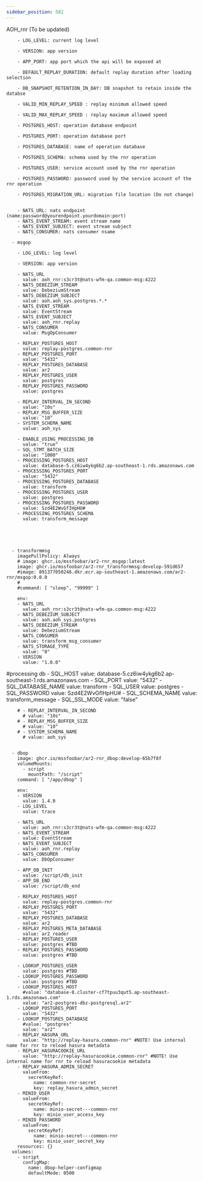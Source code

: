 ```yaml
---
sidebar_position: 582
---
```


AOH_rnr (To be updated)



        - LOG_LEVEL: current log level

        - VERSION: app version

        - APP_PORT: app port which the api will be exposed at

        - DEFAULT_REPLAY_DURATION: default replay duration after loading selection

        - DB_SNAPSHOT_RETENTION_IN_DAY: DB snapshot to retain inside the databse

        - VALID_MIN_REPLAY_SPEED : replay minimum allowed speed

        - VALID_MAX_REPLAY_SPEED : replay maximum allowed speed

        - POSTGRES_HOST: operation database endpoint

        - POSTGRES_PORT: operation database port

        - POSTGRES_DATABASE: name of operation database

        - POSTGRES_SCHEMA: schema used by the rnr operation 

        - POSTGRES_USER: service account used by the rnr operation

        - POSTGRES_PASSWORD: password used by the service account of the rnr operation

        - POSTGRES_MIGRATION_URL: migration file location (Do not change)


        - NATS_URL: nats endpoint (name:password@yourendpoint.yourdomain:port)
        - NATS_EVENT_STREAM: event stream name
        - NATS_EVENT_SUBJECT: event stream subject
        - NATS_CONSUMER: nats consumer nsame

      - msgop

        - LOG_LEVEL: log level

        - VERSION: app version

        - NATS_URL
          value: aoh_rnr:s3cr3t@nats-wfm-qa.common-msg:4222
        - NATS_DEBEZIUM_STREAM
          value: DebeziumStream
        - NATS_DEBEZIUM_SUBJECT
          value: aoh.aoh_sys.postgres.*.*
        - NATS_EVENT_STREAM
          value: EventStream
        - NATS_EVENT_SUBJECT
          value: aoh_rnr.replay
        - NATS_CONSUMER
          value: MsgOpConsumer

        - REPLAY_POSTGRES_HOST
          value: replay-postgres.common-rnr
        - REPLAY_POSTGRES_PORT
          value: "5432"
        - REPLAY_POSTGRES_DATABASE
          value: ar2
        - REPLAY_POSTGRES_USER
          value: postgres
        - REPLAY_POSTGRES_PASSWORD
          value: postgres

        - REPLAY_INTERVAL_IN_SECOND
          value: "10s"
        - REPLAY_MSG_BUFFER_SIZE 
          value: "10"
        - SYSTEM_SCHEMA_NAME
          value: aoh_sys
          
        - ENABLE_USING_PROCESSING_DB
          value: "true"
        - SQL_STMT_BATCH_SIZE
          value: "1000"
        - PROCESSING_POSTGRES_HOST
          value: database-5.cz6iw4ykg6b2.ap-southeast-1.rds.amazonaws.com
        - PROCESSING_POSTGRES_PORT
          value: "5432"
        - PROCESSING_POSTGRES_DATABASE
          value: transform
        - PROCESSING_POSTGRES_USER
          value: postgres
        - PROCESSING_POSTGRES_PASSWORD
          value: Szd4E2WvGfIHpHU#
        - PROCESSING_POSTGRES_SCHEMA
          value: transform_message
           
          
          
          
          
      - transformmsg
        imagePullPolicy: Always
        # image: ghcr.io/mssfoobar/ar2-rnr_msgop:latest
        image: ghcr.io/mssfoobar/ar2-rnr_transformmsg:develop-591d657
        #image: 891377050246.dkr.ecr.ap-southeast-1.amazonaws.com/ar2-rnr/msgop:0.0.0
        #
        #command: [ "sleep", "99999" ]

        env:
        - NATS_URL
          value: aoh_rnr:s3cr3t@nats-wfm-qa.common-msg:4222
        - NATS_DEBEZIUM_SUBJECT
          value: aoh.aoh_sys.postgres
        - NATS_DEBEZIUM_STREAM
          value: DebeziumStream
        - NATS_CONSUMER
          value: transform_msg_consumer
        - NATS_STORAGE_TYPE
          value: "0"
        - VERSION
          value: "1.0.0"
     
          
#processing db
        - SQL_HOST
          value: database-5.cz6iw4ykg6b2.ap-southeast-1.rds.amazonaws.com
        - SQL_PORT
          value: "5432"
        - SQL_DATABASE_NAME
          value: transform
        - SQL_USER
          value: postgres
        - SQL_PASSWORD
          value: Szd4E2WvGfIHpHU#
        - SQL_SCHEMA_NAME
          value: transform_message 
        - SQL_SSL_MODE
          value: "false"       

        # - REPLAY_INTERVAL_IN_SECOND
          # value: "10s"
        # - REPLAY_MSG_BUFFER_SIZE 
          # value: "10"
        # - SYSTEM_SCHEMA_NAME
          # value: aoh_sys


      - dbop
        image: ghcr.io/mssfoobar/ar2-rnr_dbop:develop-65b7f8f
        volumeMounts:
          - script
            mountPath: "/script"
        command: [ "/app/dbop" ]

        env:
        - VERSION
          value: 1.4.0
        - LOG_LEVEL
          value: trace

        - NATS_URL
          value: aoh_rnr:s3cr3t@nats-wfm-qa.common-msg:4222
        - NATS_EVENT_STREAM
          value: EventStream
        - NATS_EVENT_SUBJECT
          value: aoh_rnr.replay
        - NATS_CONSUMER
          value: DbOpConsumer

        - APP_DB_INIT
          value: /script/db_init
        - APP_DB_END
          value: /script/db_end

        - REPLAY_POSTGRES_HOST
          value: replay-postgres.common-rnr
        - REPLAY_POSTGRES_PORT
          value: "5432"
        - REPLAY_POSTGRES_DATABASE
          value: ar2
        - REPLAY_POSTGRES_META_DATABASE
          value: ar2_reader
        - REPLAY_POSTGRES_USER
          value: postgres #TBD
        - REPLAY_POSTGRES_PASSWORD
          value: postgres #TBD

        - LOOKUP_POSTGRES_USER
          value: postgres #TBD
        - LOOKUP_POSTGRES_PASSWORD
          value: postgres #TBD
        - LOOKUP_POSTGRES_HOST
          #value: "database-8.cluster-cf7tpuu3qut5.ap-southeast-1.rds.amazonaws.com"
          value: "ar2-postgres-dbz-postgresql.ar2"
        - LOOKUP_POSTGRES_PORT
          value: "5432"
        - LOOKUP_POSTGRES_DATABASE
          #value: "postgres"
          value: "ar2"
        - REPLAY_HASURA_URL
          value: "http://replay-hasura.common-rnr" #NOTE! Use internal name for rnr to reload hasura metadata
        - REPLAY_HASURACOOKIE_URL
          value: "http://replay-hasuracookie.common-rnr" #NOTE! Use internal name for rnr to reload hasuracookie metadata
        - REPLAY_HASURA_ADMIN_SECRET
          valueFrom:
            secretKeyRef:
              name: common-rnr-secret
              key: replay_hasura_admin_secret
        - MINIO_USER
          valueFrom:
            secretKeyRef:
              name: minio-secret---common-rnr
              key: minio_user_access_key
        - MINIO_PASSWORD
          valueFrom:
            secretKeyRef:
              name: minio-secret---common-rnr
              key: minio_user_secret_key
        resources: {}
      volumes:
        - script
          configMap:
            name: dbop-helper-configmap
            defaultMode: 0500
